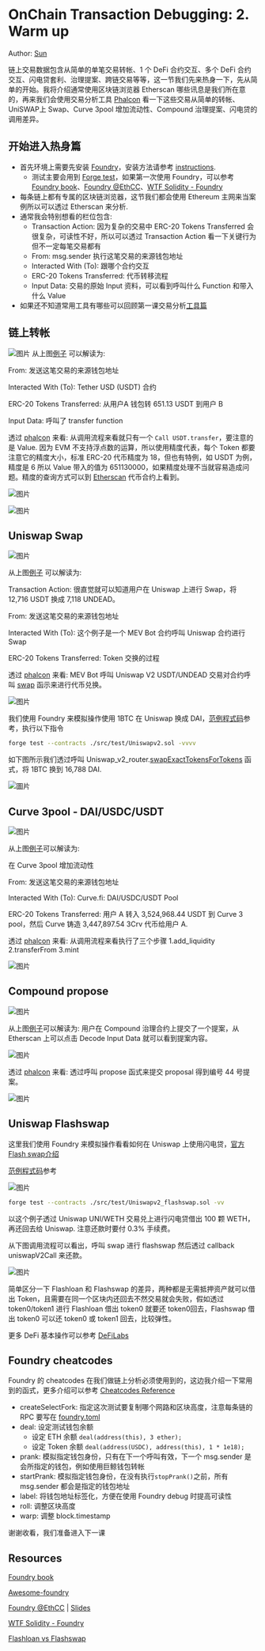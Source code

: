# OnChain Transaction Debugging: 2. Warm up

Author: [Sun](https://twitter.com/1nf0s3cpt)

链上交易数据包含从简单的单笔交易转帐、1 个 DeFi 合约交互、多个 DeFi 合约交互、闪电贷套利、治理提案、跨链交易等等，这一节我们先来热身一下，先从简单的开始。我将介绍通常使用区块链浏览器 Etherscan 哪些讯息是我们所在意的，再来我们会使用交易分析工具 [Phalcon](https://phalcon.blocksec.com/) 看一下这些交易从简单的转帐、UniSWAP上 Swap、Curve 3pool 增加流动性、Compound 治理提案、闪电贷的调用差异。

## 开始进入热身篇
- 首先环境上需要先安装 [Foundry](https://github.com/foundry-rs/foundry)，安装方法请参考 [instructions](https://book.getfoundry.sh/getting-started/installation.html).
    - 测试主要会用到 [Forge test](https://book.getfoundry.sh/reference/forge/forge-test)，如果第一次使用 Foundry，可以参考 [Foundry book](https://book.getfoundry.sh/)、[Foundry @EthCC](https://www.youtube.com/watch?v=wJnywGB33O4)、[WTF Solidity - Foundry](https://github.com/AmazingAng/WTF-Solidity/blob/main/Topics/Tools/TOOL07_Foundry/readme.md)
- 每条链上都有专属的区块链浏览器，这节我们都会使用 Ethereum 主网来当案例所以可以透过 Etherscan 来分析.
- 通常我会特别想看的栏位包含:
    -  Transaction Action: 因为复杂的交易中 ERC-20 Tokens Transferred 会很复杂，可读性不好，所以可以透过 Transaction Action 看一下关键行为但不一定每笔交易都有
    -  From: msg.sender 执行这笔交易的来源钱包地址
    -  Interacted With (To): 跟哪个合约交互
    -  ERC-20 Tokens Transferred: 代币转移流程
    -  Input Data: 交易的原始 Input 资料，可以看到呼叫什么 Function 和带入什么 Value
- 如果还不知道常用工具有哪些可以回顾第一课交易分析[工具篇](https://github.com/SunWeb3Sec/DeFiHackLabs/tree/main/academy/onchain_debug/01_tools)

## 链上转帐
![图片](https://user-images.githubusercontent.com/52526645/211021954-6c5828be-7293-452b-8ef6-a268db54b932.png)
从上图[例子](https://etherscan.io/tx/0x96a3fdd23fc5052d99b4be0ac55dc9b0eeff888fba447cce6b4dce1743497ad1) 可以解读为:

From: 发送这笔交易的来源钱包地址

Interacted With (To): Tether USD (USDT) 合约

ERC-20 Tokens Transferred: 从用户A 钱包转 651.13 USDT 到用户 B

Input Data: 呼叫了 transfer function

透过 [phalcon](https://phalcon.blocksec.com/tx/eth/0x836ef3d01a52c4b9304c3d683f6ff2b296c7331b6fee86e3b116732ce1d5d124) 来看: 从调用流程来看就只有一个 `Call USDT.transfer`，要注意的是 Value. 因为 EVM 不支持浮点数的运算，所以使用精度代表，每个 Token 都要注意它的精度大小，标准 ERC-20 代币精度为 18，但也有特例，如 USDT 为例，精度是 6 所以 Value 带入的值为 651130000，如果精度处理不当就容易造成问题。精度的查询方式可以到 [Etherscan](https://etherscan.io/token/0xdac17f958d2ee523a2206206994597c13d831ec7) 代币合约上看到。

![图片](https://user-images.githubusercontent.com/52526645/211123692-d7224ced-bc0b-47a1-a876-2af086e2fce9.png)

![图片](https://user-images.githubusercontent.com/52526645/211022964-f819b35c-d442-488c-9645-7733af219d1c.png)

## Uniswap Swap

![图片](https://user-images.githubusercontent.com/52526645/211029091-c24963c7-d2f8-44f4-ad6a-a9185f98ec85.png)

从上图[例子](https://etherscan.io/tx/0x1cd5ceda7e2b2d8c66f8c5657f27ef6f35f9e557c8d1532aa88665a37130da84) 可以解读为:

Transaction Action: 很直觉就可以知道用户在 Uniswap 上进行 Swap，将 12,716 USDT 换成 7,118 UNDEAD。

From: 发送这笔交易的来源钱包地址

Interacted With (To): 这个例子是一个 MEV Bot 合约呼叫 Uniswap 合约进行 Swap

ERC-20 Tokens Transferred: Token 交换的过程

透过 [phalcon](https://phalcon.blocksec.com/tx/eth/0x1cd5ceda7e2b2d8c66f8c5657f27ef6f35f9e557c8d1532aa88665a37130da84) 来看: MEV Bot 呼叫 Uniswap V2 USDT/UNDEAD 交易对合约呼叫 [swap](https://docs.uniswap.org/contracts/v2/reference/smart-contracts/pair#swap-1) 函示来进行代币兑换。

![图片](https://user-images.githubusercontent.com/52526645/211029737-4a606d32-2c96-41e9-aef7-82fe1fb4b21d.png)

我们使用 Foundry 来模拟操作使用 1BTC 在 Uniswap 换成 DAI，[范例程式码](https://github.com/SunWeb3Sec/DeFiLabs/blob/main/src/test/Uniswapv2.sol)参考，执行以下指令
```sh
forge test --contracts ./src/test/Uniswapv2.sol -vvvv
```

如下图所示我们透过呼叫 Uniswap_v2_router.[swapExactTokensForTokens](https://docs.uniswap.org/contracts/v2/reference/smart-contracts/router-02#swapexacttokensfortokens) 函式，将 1BTC 换到 16,788 DAI.

![圖片](https://user-images.githubusercontent.com/52526645/211143644-6ed295f0-e0d8-458b-a6a7-71b2da8a5baa.png)

## Curve 3pool - DAI/USDC/USDT

![图片](https://user-images.githubusercontent.com/52526645/211030934-14fccba9-5239-480c-b431-21de393a6308.png)

从上图[例子](https://etherscan.io/tx/0x667cb82d993657f2779507a0262c9ed9098f5a387e8ec754b99f6e1d61d92d0b)可以解读为:

在 Curve 3pool 增加流动性

From: 发送这笔交易的来源钱包地址

Interacted With (To): Curve.fi: DAI/USDC/USDT Pool

ERC-20 Tokens Transferred: 用户 A 转入 3,524,968.44 USDT 到 Curve 3 pool，然后 Curve 铸造 3,447,897.54 3Crv 代币给用户 A.

透过 [phalcon](https://phalcon.blocksec.com/tx/eth/0x667cb82d993657f2779507a0262c9ed9098f5a387e8ec754b99f6e1d61d92d0b) 来看: 从调用流程来看执行了三个步骤 1.add_liquidity 2.transferFrom 3.mint

![图片](https://user-images.githubusercontent.com/52526645/211032540-b8ad83af-44cf-48ea-b22c-6c79d4dac1af.png)

## Compound propose

![图片](https://user-images.githubusercontent.com/52526645/211033609-60713c9d-1760-45d4-957f-a74e08abf9a5.png)

从上图[例子](https://etherscan.io/tx/0xba69b455c511c500e0be9453cf70319bc61e29eb4235a6e5ca5fe6ddf1934159)可以解读为: 用户在 Compound 治理合约上提交了一个提案，从 Etherscan 上可以点击 Decode Input Data 就可以看到提案内容。

![图片](https://user-images.githubusercontent.com/52526645/211033906-e3446f69-404e-4347-a0c6-e1b622039c5a.png)

透过 [phalcon](https://phalcon.blocksec.com/tx/eth/0xba69b455c511c500e0be9453cf70319bc61e29eb4235a6e5ca5fe6ddf1934159) 来看: 透过呼叫 propose 函式来提交 proposal 得到编号 44 号提案。

![图片](https://user-images.githubusercontent.com/52526645/211034346-a600cbf4-eed9-47ca-8b5a-88232808f3a3.png)

## Uniswap Flashswap

这里我们使用 Foundry 来模拟操作看看如何在 Uniswap 上使用闪电贷，[官方Flash swap介绍](https://docs.uniswap.org/contracts/v2/guides/smart-contract-integration/using-flash-swaps)

[范例程式码](https://github.com/SunWeb3Sec/DeFiLabs/blob/main/src/test/Uniswapv2_flashswap.sol)参考

![图片](https://user-images.githubusercontent.com/52526645/211125357-695c3fd0-4a56-4a70-9c98-80bac65586b8.png)

```sh
forge test --contracts ./src/test/Uniswapv2_flashswap.sol -vv
```
以这个例子透过 Uniswap UNI/WETH 交易兑上进行闪电贷借出 100 颗 WETH，再还回去给 Uniswap. 注意还款时要付 0.3% 手续费。

从下图调用流程可以看出，呼叫 swap 进行 flashswap 然后透过 callback uniswapV2Call 来还款。

![图片](https://user-images.githubusercontent.com/52526645/211038895-a1bc681a-41cd-4900-a745-3d3ddd0237d4.png)

简单区分一下 Flashloan 和 Flashswap 的差异，两种都是无需抵押资产就可以借出 Token，且需要在同一个区块内还回去不然交易就会失败，假如透过 token0/token1 进行 Flashloan 借出 token0 就要还 token0回去，Flashswap 借出 token0 可以还 token0 或 token1 回去，比较弹性。

更多 DeFi 基本操作可以参考 [DeFiLabs](https://github.com/SunWeb3Sec/DeFiLabs)


## Foundry cheatcodes

Foundry 的 cheatcodes 在我们做链上分析必须使用到的，这边我介绍一下常用到的函式，更多介绍可以参考 [Cheatcodes Reference](https://book.getfoundry.sh/cheatcodes/)

- createSelectFork: 指定这次测试要复制哪个网路和区块高度，注意每条链的 RPC 要写在 [foundry.toml](https://github.com/SunWeb3Sec/DeFiHackLabs/blob/main/foundry.toml)
- deal: 设定测试钱包余额 
    -  设定 ETH 余额 `deal(address(this), 3 ether);`
    -  设定 Token 余额 `deal(address(USDC), address(this), 1 * 1e18);`
- prank: 模拟指定钱包身份，只有在下一个呼叫有效，下一个 msg.sender 是会所指定的钱包，例如使用巨鲸钱包转帐
- startPrank: 模拟指定钱包身份，在没有执行`stopPrank()`之前，所有 msg.sender 都会是指定的钱包地址
- label: 将钱包地址标签化，方便在使用 Foundry debug 时提高可读性
- roll: 调整区块高度
- warp: 调整 block.timestamp

谢谢收看，我们准备进入下一课

## Resources
[Foundry book](https://book.getfoundry.sh/)

[Awesome-foundry](https://github.com/crisgarner/awesome-foundry)

[Foundry @EthCC](https://www.youtube.com/watch?v=wJnywGB33O4) | [Slides](https://docs.google.com/presentation/d/1AuQojnFMkozOiR8kDu5LlWT7vv1EfPytmVEeq1XMtM0/edit#slide=id.g13d8bd167cb_0_0)

[WTF Solidity - Foundry](https://github.com/AmazingAng/WTF-Solidity/blob/main/Topics/Tools/TOOL07_Foundry/readme.md)

[Flashloan vs Flashswap](https://blog.infura.io/post/build-a-flash-loan-arbitrage-bot-on-infura-part-i)
